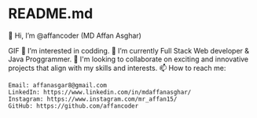 # README.md

👋 Hi, I’m @affancoder (MD Affan Asghar)

GIF
👀 I’m interested in codding.
🌱 I’m currently Full Stack Web developer & Java Proggrammer.
💞️ I'm looking to collaborate on exciting and innovative projects that align with my skills and interests.
📫 How to reach me:

    Email: affanasgar8@gmail.com
    LinkedIn: https://www.linkedin.com/in/mdaffanasghar/
    Instagram: https://www.instagram.com/mr_affan15/
    GitHub: https://github.com/affancoder

